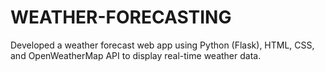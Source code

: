 # WEATHER-FORECASTING
Developed a weather forecast web app using Python (Flask), HTML, CSS, and OpenWeatherMap API to display real-time weather data.
